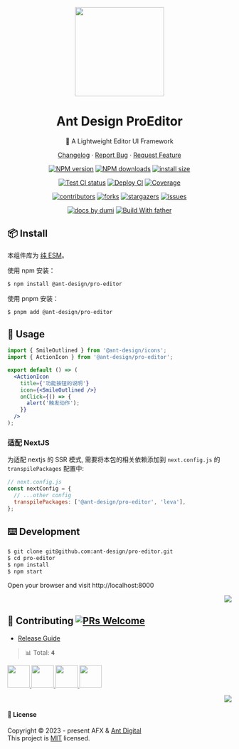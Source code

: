 <a name="readme-top"></a>

<p align="center">
  <a href="#">
    <img width="200" src="https://gw.alipayobjects.com/zos/antfincdn/upvrAjAPQX/Logo_Tech%252520UI.svg">
  </a>
</p>

<h1 align="center">Ant Design ProEditor</h1>

<div align="center">

🌟 A Lightweight Editor UI Framework

[Changelog](./CHANGELOG.md) · [Report Bug][issues-url] · [Request Feature][issues-url]

<!-- SHIELD GROUP -->

[![NPM version][npm-image]][npm-url] [![NPM downloads][download-image]][download-url] [![install size][npm-size]][npm-size-url]

[![Test CI status][test-ci]][test-ci-url] [![Deploy CI][release-ci]][release-ci-url] [![Coverage][coverage]][codecov-url]

[![contributors][contributors-shield]][contributors-url] [![forks][forks-shield]][forks-url] [![stargazers][stargazers-shield]][stargazers-url] [![issues][issues-shield]][issues-url]

[![ docs by dumi][dumi-url]](https://d.umijs.org/) [![Build With father][father-url]](https://github.com/umijs/father/)

<!-- gitpod url -->

[gitpod-badge]: https://img.shields.io/badge/Gitpod-ready--to--code-blue?logo=gitpod
[gitpod-url]: https://gitpod.io/#https://github.com/ant-design/@ant-design/pro-editor

<!-- umi url -->

[dumi-url]: https://img.shields.io/badge/docs%20by-dumi-blue
[father-url]: https://img.shields.io/badge/build%20with-father-028fe4.svg

<!-- npm url -->

[npm-image]: https://img.shields.io/npm/v/@ant-design/pro-editor.svg?style=flat-square&color=deepgreen&label=latest
[npm-url]: https://npmjs.org/package/@ant-design/pro-editor
[npm-size]: https://img.shields.io/bundlephobia/minzip/@ant-design/pro-editor?color=deepgreen&label=gizpped%20size&style=flat-square
[npm-size-url]: https://packagephobia.com/result?p=@ant-design/pro-editor

<!-- coverage -->

[coverage]: https://codecov.io/gh/ant-design/pro-editor/branch/main/graph/badge.svg
[codecov-url]: https://codecov.io/gh/ant-design/pro-editor/branch/main

<!-- Github CI -->

[test-ci]: https://github.com/ant-design/pro-editor/actions/workflows/test.yml/badge.svg
[test-ci-url]: https://github.com/ant-design/pro-editor/actions/workflows/test.yml
[release-ci]: https://github.com/ant-design/pro-editor/actions/workflows/release.yml/badge.svg
[release-ci-url]: https://github.com/ant-design/pro-editor/actions/workflows/release.yml/
[download-image]: https://img.shields.io/npm/dm/@ant-design/pro-editor.svg?style=flat-square
[download-url]: https://npmjs.org/package/@ant-design/pro-editor

<!-- contributors -->

[contributors-shield]: https://img.shields.io/github/contributors/ant-design/pro-editor.svg?style=flat
[contributors-url]: https://github.com/ant-design/pro-editor/graphs/contributors

<!-- forks -->

[forks-shield]: https://img.shields.io/github/forks/ant-design/pro-editor.svg?style=flat
[forks-url]: https://github.com/ant-design/pro-editor/network/members

<!-- stargazers -->

[stargazers-shield]: https://img.shields.io/github/stars/ant-design/pro-editor.svg?style=flat
[stargazers-url]: https://github.com/ant-design/pro-editor/stargazers

<!-- issues -->

[issues-shield]: https://img.shields.io/github/issues/ant-design/pro-editor.svg?style=flat
[issues-url]: https://github.com/ant-design/pro-editor/issues/new/choose

</div>

## 📦 Install

本组件库为 [纯 ESM](https://gist.github.com/sindresorhus/a39789f98801d908bbc7ff3ecc99d99c)。

使用 npm 安装：

```bash
$ npm install @ant-design/pro-editor
```

使用 pnpm 安装：

```bash
$ pnpm add @ant-design/pro-editor
```

## 🔨 Usage

```jsx
import { SmileOutlined } from '@ant-design/icons';
import { ActionIcon } from '@ant-design/pro-editor';

export default () => (
  <ActionIcon
    title={'功能按钮的说明'}
    icon={<SmileOutlined />}
    onClick={() => {
      alert('触发动作');
    }}
  />
);
```

### 适配 NextJS

为适配 nextjs 的 SSR 模式, 需要将本包的相关依赖添加到 `next.config.js` 的 `transpilePackages` 配置中:

```js
// next.config.js
const nextConfig = {
  // ...other config
  transpilePackages: ['@ant-design/pro-editor', 'leva'],
};
```

## ⌨️ Development

```bash
$ git clone git@github.com:ant-design/pro-editor.git
$ cd pro-editor
$ npm install
$ npm start
```

Open your browser and visit http://localhost:8000

<div align="right">

[![][back-to-top]](#readme-top)

</div>

## 🤝 Contributing [![PRs Welcome](https://img.shields.io/badge/PRs-welcome-brightgreen.svg?style=flat-square)](http://makeapullrequest.com)

- [Release Guide](https://github.com/ant-design/pro-editor/wiki/release)

<!-- CONTRIBUTION GROUP -->

> 📊 Total: <kbd>**4**</kbd>

<a href="https://github.com/arvinxx" title="arvinxx">
  <img src="https://avatars.githubusercontent.com/u/28616219?v=4" width="50" />
</a>
<a href="https://github.com/rdmclin2" title="rdmclin2">
  <img src="https://avatars.githubusercontent.com/u/4705237?v=4" width="50" />
</a>
<a href="https://github.com/actions-user" title="actions-user">
  <img src="https://avatars.githubusercontent.com/u/65916846?v=4" width="50" />
</a>
<a href="https://github.com/meganjohnson96" title="meganjohnson96">
  <img src="https://avatars.githubusercontent.com/u/136729222?v=4" width="50" />
</a>

<!-- CONTRIBUTION END -->

<div align="right">

[![][back-to-top]](#readme-top)

</div>

#### 📝 License

Copyright © 2023 - present AFX & [Ant Digital](antdigital.com) <br />
This project is [MIT](./LICENSE) licensed.

<!-- SHIELD LINK GROUP -->

[back-to-top]: https://img.shields.io/badge/-BACK_TO_TOP-151515?style=flat-square
